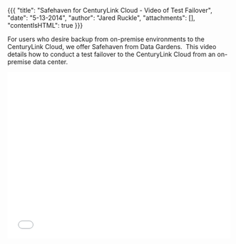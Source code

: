 {{{
  "title": "Safehaven for CenturyLink Cloud - Video of Test Failover",
  "date": "5-13-2014",
  "author": "Jared Ruckle",
  "attachments": [],
  "contentIsHTML": true
}}}

<p>For users who desire backup from on-premise environments to the CenturyLink Cloud, we offer Safehaven from Data Gardens. &nbsp;This video details how to conduct a test failover to the CenturyLink Cloud from an on-premise data center.</p>
<p>
  <iframe src="//player.vimeo.com/video/95151971" width="500" height="375" frameborder="0"></iframe>
</p>
